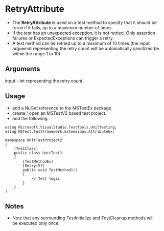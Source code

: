 # RetryAttribute
- The __RetryAttribute__ is used on a test method to specify that it should be rerun if it fails, up to a maximum number of times.
- If the test has an unexpected exception, it is not retried. Only assertion failures or ExpectedExceptions can trigger a retry.
- A test method can be retried up to a maximum of 10 times (the input arguemnt representing the retry count will be automatically sanotized be within the range 1 to 10).

## Arguments
input - int representing the retry count.

## Usage
- add a NuGet reference to the MSTestEx package.
- create / open an MSTestV2 based test project.
- add the following:
```
using Microsoft.VisualStudio.TestTools.UnitTesting;
using MSTest.TestFramework.Extensions.AttributeEx;

namespace UnitTestProject2
{
    [TestClass]
    public class UnitTest1
    {
        [TestMethodEx]
        [Retry(5)]
        public void TestMethod1()
        {
            // Test logic
        }
    }
}
```

## Notes
 - Note that any surrounding TestInitialize and TestCleanup methods will be executed only once.